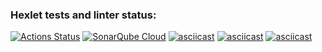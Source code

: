 ### Hexlet tests and linter status:
[![Actions Status](https://github.com/LamiIIIa/frontend-project-44/actions/workflows/hexlet-check.yml/badge.svg)](https://github.com/LamiIIIa/frontend-project-44/actions)
[![SonarQube Cloud](https://sonarcloud.io/images/project_badges/sonarcloud-light.svg)](https://sonarcloud.io/summary/new_code?id=LamiIIIa_frontend-project-44)
[![asciicast](https://asciinema.org/a/ckwV7nnJSWEdw0YNY5PZMSUJO.svg)](https://asciinema.org/a/ckwV7nnJSWEdw0YNY5PZMSUJO)
[![asciicast](https://asciinema.org/a/kb4wGS5siLPFlSOKOyJ1YE7vY.svg)](https://asciinema.org/a/kb4wGS5siLPFlSOKOyJ1YE7vY)
[![asciicast](https://asciinema.org/a/NkiFDOPtGFnZudyTm8GD1k6xP.svg)](https://asciinema.org/a/NkiFDOPtGFnZudyTm8GD1k6xP)
